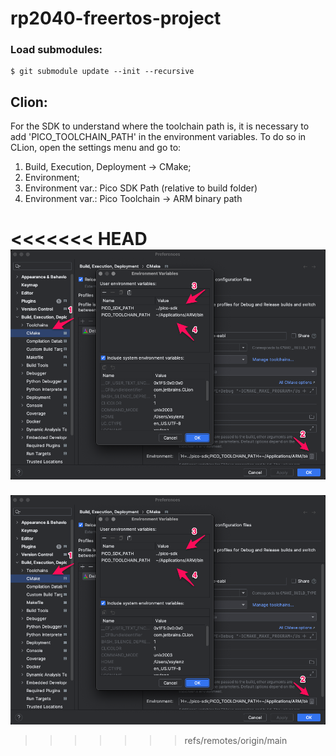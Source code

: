 # rp2040-freertos-project

### Load submodules:
```
$ git submodule update --init --recursive

```

## Clion:
For the SDK to understand where the toolchain path is, it is necessary to add 'PICO_TOOLCHAIN_PATH' in the environment variables. To do so in CLion, open the settings menu and  go to:
1. Build, Execution,  Deployment -> CMake;
2. Environment;
3. Environment var.: Pico SDK Path (relative to build folder)
4. Environment var.:  Pico Toolchain -> ARM binary path

<<<<<<< HEAD
![image.png](img/clion-config-example.png)
=======
![image.png](clion-config-example.png)
>>>>>>> refs/remotes/origin/main
